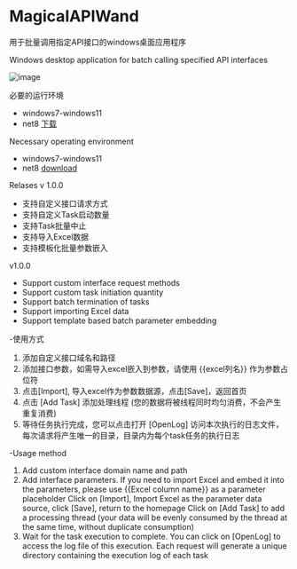 # MagicalAPIWand
用于批量调用指定API接口的windows桌面应用程序

Windows desktop application for batch calling specified API interfaces

![image](https://github.com/user-attachments/assets/dfa62b18-9def-4c9f-8155-9b92e5ada226)

必要的运行环境
- windows7-windows11
- net8 [下载](https://dotnet.microsoft.com/zh-cn/download/dotnet/8.0)

Necessary operating environment
- windows7-windows11
- net8 [download](https://dotnet.microsoft.com/zh-cn/download/dotnet/8.0)
 
Relases
v 1.0.0
- 支持自定义接口请求方式 
- 支持自定义Task启动数量
- 支持Task批量中止
- 支持导入Excel数据
- 支持模板化批量参数嵌入

v1.0.0
- Support custom interface request methods
- Support custom task initiation quantity
- Support batch termination of tasks
- Support importing Excel data
- Support template based batch parameter embedding

-使用方式
1. 添加自定义接口域名和路径
2. 添加接口参数，如需导入excel嵌入到参数，请使用 {{excel列名}} 作为参数占位符
3. 点击[Import], 导入excel作为参数数据源，点击[Save]，返回首页
4. 点击 [Add Task] 添加处理线程 (您的数据将被线程同时均匀消费，不会产生重复消费)
5. 等待任务执行完成，您可以点击打开 [OpenLog] 访问本次执行的日志文件，每次请求将产生唯一的目录，目录内为每个task任务的执行日志

-Usage method
1. Add custom interface domain name and path
2. Add interface parameters. If you need to import Excel and embed it into the parameters, please use {{Excel column name}} as a parameter placeholder
Click on [Import], Import Excel as the parameter data source, click [Save], return to the homepage
Click on [Add Task] to add a processing thread (your data will be evenly consumed by the thread at the same time, without duplicate consumption)
5. Wait for the task execution to complete. You can click on [OpenLog] to access the log file of this execution. Each request will generate a unique directory containing the execution log of each task
